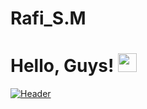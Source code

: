 # Rafi_S.M

# Hello, Guys! <img src="https://raw.githubusercontent.com/MartinHeinz/MartinHeinz/master/wave.gif" width="30px">

[![Header](https://raw.githubusercontent.com/MartinHeinz/<OWNER>/<OWNER>/readme_header.png "Header")](https://some-url.dev/)

